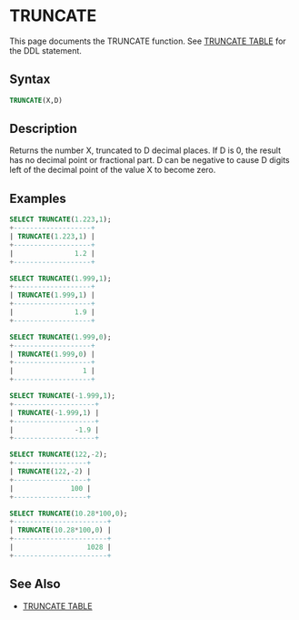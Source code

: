 # TRUNCATE

This page documents the TRUNCATE function. See [TRUNCATE TABLE](/sql-statements-structure/sql-statements/table-statements/truncate-table) for the DDL statement.

## Syntax

```sql
TRUNCATE(X,D)
```

## Description

Returns the number X, truncated to D decimal places. If D is 0, the
result has no decimal point or fractional part. D can be negative to
cause D digits left of the decimal point of the value X to become
zero.

## Examples

```sql
SELECT TRUNCATE(1.223,1);
+-------------------+
| TRUNCATE(1.223,1) |
+-------------------+
|               1.2 |
+-------------------+

SELECT TRUNCATE(1.999,1);
+-------------------+
| TRUNCATE(1.999,1) |
+-------------------+
|               1.9 |
+-------------------+

SELECT TRUNCATE(1.999,0); 
+-------------------+
| TRUNCATE(1.999,0) |
+-------------------+
|                 1 |
+-------------------+

SELECT TRUNCATE(-1.999,1);
+--------------------+
| TRUNCATE(-1.999,1) |
+--------------------+
|               -1.9 |
+--------------------+

SELECT TRUNCATE(122,-2);
+------------------+
| TRUNCATE(122,-2) |
+------------------+
|              100 |
+------------------+

SELECT TRUNCATE(10.28*100,0);
+-----------------------+
| TRUNCATE(10.28*100,0) |
+-----------------------+
|                  1028 |
+-----------------------+
```

## See Also

- [TRUNCATE TABLE](/sql-statements-structure/sql-statements/table-statements/truncate-table)